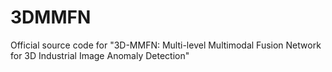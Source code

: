 # 3DMMFN
Official source code for "3D-MMFN: Multi-level Multimodal Fusion Network for 3D Industrial Image Anomaly Detection"
